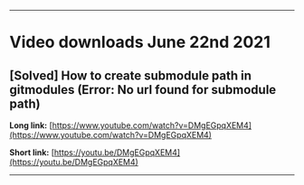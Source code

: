 
***

# Video downloads June 22nd 2021

## [Solved] How to create submodule path in gitmodules (Error: No url found for submodule path)

**Long link:** [https://www.youtube.com/watch?v=DMgEGpqXEM4](https://www.youtube.com/watch?v=DMgEGpqXEM4)

**Short link:** [https://youtu.be/DMgEGpqXEM4](https://youtu.be/DMgEGpqXEM4)

***

<!--

**Long link:** []()

**Short link:** []()

!-->
